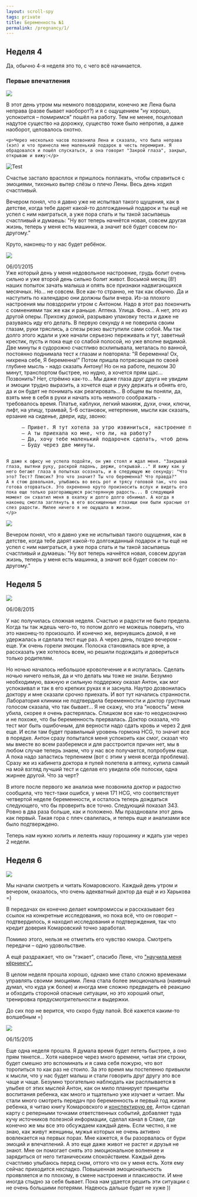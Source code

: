 ```yaml
---
layout: scroll-spy
tags: private
title: Беременность №1
permalink: /pregnancy/1/
---
```

## Неделя 4

Да, обычно 4-я неделя это то, с чего всё начинается.

### Первые впечатления

<div class="bubble restuta">
    <div class="avatar"><img src="/images/avatar-100x100.jpg"></div>
    <div class="pointer"></div>
    <p>В этот день утром мы немного повздорили, конечно же Лена была неправа (разве бывает наоборот?) и я с ощущением "ну хорошо, успокоится – помиримся" пошёл на работу. Тем не менее, поцеловал надутое существо на дорожку, существо тоже было непротив, а даже наоборот, целовалось охотно. </p>

    <p>Через несколько часов позвонила Лена и сказала, что была неправа (кэп) и что принесла мне маленький подарок в честь перемирия. Я обрадовался и пошёл спускаться, а она говорит "Закрой глаза", закрыл, открываю и вижу:</p>

<div><img class="inline" src="{{ site.url }}/images/posts/pregnancy/1/test.jpg" alt="Test"></div>

<p>Счастье застало врасплох и пришлось поплакать, чтобы справиться с эмоциями, тихонько вытер слёзы о плечо Лены. Весь день ходил счастливый.</p>

<p>Вечером понял, что я давно уже не испытвал такого щущения, как в детстве, когда тебе дарят какой-то долгожданный подарок и ты ещё не успел с ним наиграться, а уже пора спать и ты такой засыпаешь счастливый и думаешь: "Ну вот теперь начнётся новая, совсем другая жизнь, теперь у меня есть машинка, а значит всё будет совсем по-другому." </p>

<p>Круто, наконец-то у нас будет ребёнок.</p>
</div>

<div class="bubble me4ta">
    <div class="avatar"><img src="/images/avatar_me4ta.png"></div><div class="pointer"></div>
    <p>06/01/2015<br>
    Уже который день у меня недовольное настроение, грудь болит очень сильно и уже второй день сильно болит живот. Восьмой месяц (8!) наших попыток зачать малыша и опять все признаки надвигающихся месячных. Но… не совсем. Все как-то странно, не так как обычно. Да и наступить по календарю они должны были вчера. 
    Из-за плохого настроения мы повздорили утром с Антоном. Надо в этот раз покончить с сомнениями так же как и раньше. Аптека. Улица. Фона… А нет, это из другой оперы. Прихожу домой, разрываю упаковку теста и даже не разуваясь иду его делать.
    В первую секунду я не поверила своим глазам, руки тряслись, а слезы резко выступили сами собой. Мы так долго этого ждали и уже начали серьезно переживать и тут, заветный крестик, пусть и пока еще со слабой полосой, но уже вполне видимой. Две минуты я судорожно счастливо всхлипывала, металась по ванной, постоянно поднимала тест к глазам и повторяла: "Я беременна! Ох, нихрена себе, Я беременна!"
    Потом пришла потрясающая по своей глубине мысль - надо сказать Антону! Но он на работе, пешком 30 минут, транспортом быстрее, но нудно, а хочется прям щас... Позвонить? Нет, стрёмно как-то... Мы даже глаза друг друга не увидим и эмоции трудно выразить, а хочется еще и руку держать и обнять его, да и он будет не понимать как реагировать... В общем вы поняли, да, взять мне в себя в руки и начать хоть немного соображать - требовалось время.
    Платье, каблуки, легкий макияж, духи, очки, ключи, лифт, на улицу, трамвай, 5-6 остановок, нетерпение, мысли как сказать, ерзание на сиденье, двери, иду, звоню: 
    <pre>
     — Привет. Я тут хотела за утро извиниться, настроение паршивое было, не хочу чтоб ты расстраивался. Можешь минут на пять выйти на улицу?
     — А ты приехала ко мне, что ли, на работу?
     — Да, хочу тебе маленький подарочек сделать, чтоб день скрасить. Сможешь выйти?
     — Буду через две минуты.
    </pre>

    Я даже к офису не успела подойти, он уже стоял и ждал меня. "Закрывай глаза, вытяни руку, раскрой ладонь, держи, открывай..." И вижу как у него бегают глаза в попытках осознать, и в следующую же секунду: "Что это? Тест? Плюсик? Это что значит? Ты что беременна? Что правда?"
    А я стою довольная, улыбаюсь во весь рот и трясу головой так, что она готова оторваться. Это охрененно круто произносить вслух и видеть его пока еще только разгорающуюся растерянную радость... В следующий момент он схватил меня в охапку и долго долго обнимал. А когда я наконец смогла заглянуть в его восхищенные глазищи они были красные от слез радости. Милее ничего я не ощущала в жизни.
    </p>
</div>

<div class="bubble restuta">
    <div class="avatar"><img src="/images/avatar-100x100.jpg"></div>
    <div class="pointer"></div>
      <p>Вечером понял, что я давно уже не испытывал такого ощущения, как в детстве, когда тебе дарят какой-то долгожданный подарок и ты ещё не успел с ним наиграться, а уже пора спать и ты такой засыпаешь счастливый и думаешь: "Ну вот теперь начнётся новая, совсем другая жизнь, теперь у меня есть машинка, а значит всё будет совсем по-другому." </p>
</div>

## Неделя 5

<div class="bubble me4ta">
<div class="avatar"><img src="/images/avatar_me4ta.png"></div><div class="pointer"></div>
<p>
06/08/2015

У нас получилась сложная неделя. Счастью и радости не было предела. Когда ты так ждешь чего-то, то потом долго не можешь поверить, что это наконец-то произошло. И конечно же, вернувшись домой, я не удержалась и сделала тест еще раз. А через день, поздно вечером - еще. Уж очень горели эмоции. Полоска становилась все ярче, а рассказать уже хотелось всем, но решили подождать и довериться только родителям.

Но ночью началось небольшое кровотечение и я испугалась. Сделать ночью ничего нельзя, да и что делать мы тоже не знали. Безумно необходимую, важную и сильную поддержку оказал Антон, как мог успокаивал и так в его крепких руках я и заснула. Наутро дозвонилась доктору и мне сказали срочно приехать. 
И вот тут начались странности. Лаборатория клиники не подтвердила беременности и доктор грустным голосом сказала, что так бывает… Я не скажу, что эта “новость” меня убила, скорее я очень растерялась. Слишком все как-то неоднозначно и не похоже, что бы беременность прервалась. Доктор сказала, что тест мог быть ошибочным, для верности надо сдать кровь и через 2 дня еще. И если там будет правильный уровень гормона HCG, то значит все в порядке. Антон сразу попытался меня успокоить как смог, сказал что мы вместе во всем разберемся и для расстроится причин нет, мы в любом случае теперь знаем, что у нас все получается, попробуем еще. А пока надо запастись терпением (вот с этим у меня всегда проблема). Сразу же из кабинета доктора я пулей полетела в аптеку, купила самый на мой взгляд лучший тест и сделав его увидела обе полоски, одна жирнее другой. Что за черт? 

В итоге после первого же анализа мне позвонила доктор и радостно сообщила, что тест-таки ошибся, у меня 171 HCG, что соответствует четвертой неделе беременности, и осталось теперь дождаться следующего, что бы проверить все точно. Следующий показал 343. Ровно в два раза больше, как и положено. Мы праздновали этот день как первый. Такая гора с плеч свалилась, и теперь еще и анализами все было подтверждено. 

Теперь нам нужно холить и лелеять нашу горошинку и ждать узи через 2 недели.
</p>  
</div>

## Неделя 6

<div class="bubble restuta"><div class="avatar"><img src="/images/avatar-100x100.jpg"></div><div class="pointer"></div>
<p>Мы начали смотреть и читать Комаровского. Каждый день утром и вечером, оказалось, что очень адекватный доктор да ещё и из Харькова =)

В передачах он конечно делает компромиссы и рассказывает без ссылок на конкретные исследования, но пока всё, что он говорит – подтвердилось, я находил исследования и подтверждения, так что кредит доверия Комаровский точно заработал. 

Помимо этого, нельзя не отметить его чувство юмора. Смотреть передачи – одно удовольствие. 

А ещё раздражает, что он "гэкает", спасибо Лене, что <a href="https://xkcd.com/1015/">"научила меня кёрнингу".</a>

В целом неделя прошла хорошо, однако мне стало сложно временами управлять своими эмоциями. Лена стала более эмоциональна (наивный думал, что куда уж более) и иногда мне сложно предвидеть её реакцию и обходить стороной опасные ситуации, но это хороший опыт, тренировка предусмотрительности и выдержки.

До сих пор не верится, что скоро буду папой. Всё кажется каким-то волшебным =)</p></div>

<div class="bubble me4ta">
<div class="avatar"><img src="/images/avatar_me4ta.png"></div><div class="pointer"></div>
<p>
06/15/2015

Еще одна неделя прошла. Я думала время будет лететь быстрее, а оно прям тянется... Хотя наверное через много времени, читая эти строки, будет смешно это вспоминать и я сама себя пожурю, что вот торопиться то как раз не стоило.
За это время мы постепенно привыкли к мысли, что у нас будет малыш и стали говорить друг другу это все чаще и чаще. Безумно трогательно наблюдать как расплывается в улыбке от этих мыслей Антон, как он мило планирует принципы воспитания ребенка, как много и тщательно уже изучает и читает.
Мы стали много смотреть передач про беременность и первый год жизни ребенка, я читаю книгу Комаровского и <a href="http://me4ta.me/blog/personal/childs-health-komarovskiy/">конспектирую ее</a>, Антон сделал карту с реперными точками ответственных событий, добавляет туда кучу источников полезной информации, сделал канал в Слаке, где конечно же мы все это обсуждаем каждый день.
Если честно, я не знаю, как живут женщины, мужья которых не очень активно вовлекается на первых порах. Мне кажется, я бы разорвалась от бури эмоций и впечатлений. А это еще даже живот не растет и друзья не знают. Мне он помогает снять это эмоциональное волнение и зарядиться от него титаническим спокойствием. Каждый день счастливо улыбаюсь перед сном, оттого что он у меня есть.
Хотя ему сейчас приходится несладко. Повышенная эмоциональность проявляется и по плохому, в смене настроения и плаксивости. И мне иногда стыдно за себя бывает. Пока нам удается решить эти ситуации с не очень большими потерями. Надеюсь дальше будет не хуже ))
</p>  
</div>



